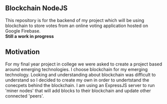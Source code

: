 ## Blockchain NodeJS
This repository is for the backend of my project which will be using blockchain to store votes from an online voting application hosted on Google Firebase.<br>
<b>Still a work in progress</b>
## Motivation
For my final year project in college we were asked to create a project based around emerging technologies. I choose blockchain for my emerging technology. Looking and understanding about blockchain was difficult to understand so I decided to create my own in order to undertstand the conecpets behind the blockchain. I am using an ExpressJS server to run 'miner nodes' that will add blocks to their blockchain and update other connected 'peers'.
